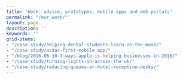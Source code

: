 ```yaml
---
title: 'Work: advice, prototypes, mobile apps and web portals'
permalink: "/our_work/"
layout: page
description: ''
keywords: ''
grid-items:
- "/case-study/helping-dental-students-learn-on-the-move/"
- "/case-study/asdas-first-mobile-app/"
- "/blog/2016-06-10-3-ways-apple-is-helping-businesses-in-2016/"
- "/case-study/turning-lights-on-across-the-uk/"
- "/case-study/reducing-queues-at-hotel-reception-desks/"
---
```


